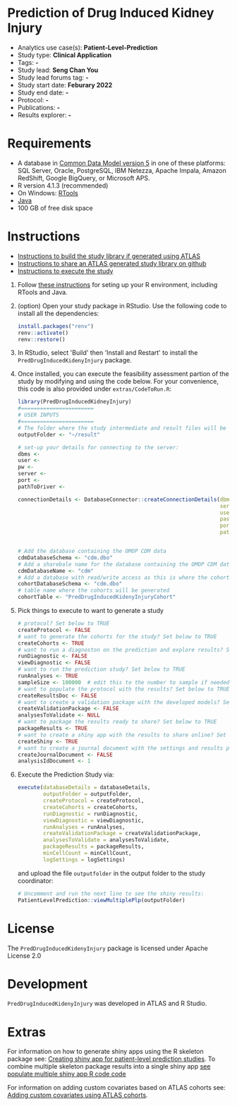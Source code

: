 Prediction of Drug Induced Kidney Injury
========================================================

- Analytics use case(s): **Patient-Level-Prediction**
- Study type: **Clinical Application**
- Tags: **-**
- Study lead: **Seng Chan You**
- Study lead forums tag: **-**
- Study start date: **Feburary 2022**
- Study end date: **-**
- Protocol: **-**
- Publications: **-**
- Results explorer: **-**

Requirements
============

- A database in [Common Data Model version 5](https://github.com/OHDSI/CommonDataModel) in one of these platforms: SQL Server, Oracle, PostgreSQL, IBM Netezza, Apache Impala, Amazon RedShift, Google BigQuery, or Microsoft APS.
- R version 4.1.3 (recommended)
- On Windows: [RTools](http://cran.r-project.org/bin/windows/Rtools/)
- [Java](http://java.com)
- 100 GB of free disk space

Instructions
========================================================

- [Instructions to build the study library if generated using ATLAS](STUDY-PACKAGE-BUILD.md)
- [Instructions to share an ATLAS generated study library on github](STUDY-PACKAGE-SHARE.md)
- [Instructions to execute the study ](STUDY-PACKAGE-EXECUTE.md)

1. Follow [these instructions](https://ohdsi.github.io/Hades/rSetup.html) for seting up your R environment, including RTools and Java.

2. (option) Open your study package in RStudio. Use the following code to install all the dependencies:

	```r
	install.packages("renv")
	renv::activate()
	renv::restore()
	```

3. In RStudio, select 'Build' then 'Install and Restart' to install the `PredDrugInducedKidenyInjury` package.

4. Once installed, you can execute the feasibility assessment partion of the study by modifying and using the code below. For your convenience, this code is also provided under `extras/CodeToRun.R`:

	```r
	library(PredDrugInducedKidneyInjury)
    #=======================
    # USER INPUTS
    #=======================
    # The folder where the study intermediate and result files will be written:
    outputFolder <- "~/result"

    # set-up your details for connecting to the server:
    dbms <- 
    user <- 
    pw <- 
    server <- 
    port <- 
    pathToDriver <- 

    connectionDetails <- DatabaseConnector::createConnectionDetails(dbms = dbms,
                                                                    server = server,
                                                                    user = user,
                                                                    password = pw,
                                                                    port = port,
                                                                    pathToDriver = pathToDriver)
    
    
    # Add the database containing the OMOP CDM data
    cdmDatabaseSchema <- "cdm.dbo"
    # Add a sharebale name for the database containing the OMOP CDM data
    cdmDatabaseName <- "cdm"
    # Add a database with read/write access as this is where the cohorts will be generated
    cohortDatabaseSchema <- "cdm.dbo"
    # table name where the cohorts will be generated
    cohortTable <- "PredDrugInducedKidenyInjuryCohort"

	```

5. Pick things to execute to want to generate a study
  	```r
    # protocol? Set below to TRUE
    createProtocol <- FALSE
    # want to generate the cohorts for the study? Set below to TRUE
    createCohorts <- TRUE
    # want to run a diagnoston on the prediction and explore results? Set below to TRUE
    runDiagnostic <- FALSE
    viewDiagnostic <- FALSE
    # want to run the prediction study? Set below to TRUE
    runAnalyses <- TRUE
    sampleSize <- 100000  # edit this to the number to sample if needed
    # want to populate the protocol with the results? Set below to TRUE
    createResultsDoc <- FALSE
    # want to create a validation package with the developed models? Set below to TRUE
    createValidationPackage <- FALSE
    analysesToValidate <- NULL
    # want to package the results ready to share? Set below to TRUE
    packageResults <- TRUE
    # want to create a shiny app with the results to share online? Set below to TRUE
    createShiny <- TRUE
    # want to create a journal document with the settings and results populated? Set below to TRUE
    createJournalDocument <- FALSE
    analysisIdDocument <- 1
    ```

9. Execute the Prediction Study via:
	```r
	execute(databaseDetails = databaseDetails,
            outputFolder = outputFolder, 
            createProtocol = createProtocol, 
            createCohorts = createCohorts, 
            runDiagnostic = runDiagnostic,
            viewDiagnostic = viewDiagnostic, 
            runAnalyses = runAnalyses, 
            createValidationPackage = createValidationPackage, 
            analysesToValidate = analysesToValidate, 
            packageResults = packageResults,
            minCellCount = minCellCount, 
            logSettings = logSettings)
	```
	and upload the file ```outputfolder``` in the output folder to the study coordinator:

	```r
	# Uncomment and run the next line to see the shiny results:
    PatientLevelPrediction::viewMultiplePlp(outputFolder)
	```

License
=======
The `PredDrugInducedKidenyInjury` package is licensed under Apache License 2.0

Development
===========
`PredDrugInducedKidenyInjury` was developed in ATLAS and R Studio.

Extras
========================================================

For information on how to generate shiny apps using the R skeleton package see: [Creating shiny app for patient-level prediction studies](https://raw.githubusercontent.com/OHDSI/PatientLevelPrediction/testcode/inst/doc/CreatingShinyApp.pdf).  To combine multiple skeleton package results into a single shiny app [see populate multiple shiny app R code code](https://github.com/OHDSI/PredDrugInducedKidenyInjury/blob/master/extras/populateMultipleShiny.R)

For information on adding custom covariates based on ATLAS cohorts see:  [Adding custom covariates using ATLAS cohorts](https://raw.githubusercontent.com/OHDSI/PredDrugInducedKidenyInjury/master/inst/doc/AddingCohortCovariates.pdf).
